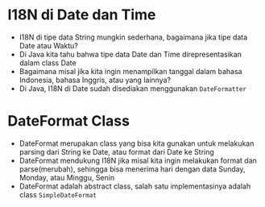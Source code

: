 # I18N di Date dan Time

- I18N di tipe data String mungkin sederhana, bagaimana jika tipe data Date atau Waktu?
- Di Java kita tahu bahwa tipe data Date dan Time direpresentasikan dalam class Date
- Bagaimana misal jika kita ingin menampilkan tanggal dalam bahasa Indonesia, bahasa Inggris, atau yang lainnya?
- Di Java, I18N di Date sudah disediakan menggunakan `DateFormatter`

# DateFormat Class

- DateFormat merupakan class yang bisa kita gunakan untuk melakukan parsing dari String ke Date, atau format dari Date ke String
- DateFormat mendukung I18N jika misal kita ingin melakukan format dan parse(merubah), sehingga bisa menerima hari dengan data Sunday, Monday, atau Minggu, Senin
- DateFormat adalah abstract class, salah satu implementasinya adalah class `SimpleDateFormat`